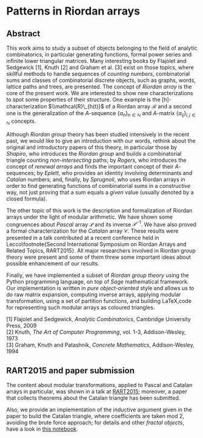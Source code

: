 
<script type="text/javascript" async
  src="https://cdn.mathjax.org/mathjax/latest/MathJax.js?config=TeX-MML-AM_CHTML">
</script>
<script type="text/x-mathjax-config">
MathJax.Hub.Config({
      tex2jax: {inlineMath: [['$','$'], ['\\(','\\)']]}
});
</script>

# Patterns in Riordan arrays

## Abstract

This work aims to study a subset of objects belonging to the field of analytic
combinatorics, in particular generating functions, formal power series and
infinite lower triangular matrices. Many interesting books by Flajolet and
Sedgewick [1], Knuth [2] and Graham et al. [3] exist on those topics, where
skillful methods to handle sequences of *counting numbers*, combinatorial sums
and classes of combinatorial discrete objects, such as graphs, words, lattice
paths and trees, are presented. The concept of *Riordan array* is the core of
the present work.  We are interested to show new characterizations to spot some
properties of their structure. One example is the \[h\]-characterization
$\\mathcal{R}\_{h(t)}$ of a Riordan array $\mathcal{R}$ and a second one is the
generalization of the $A$-sequence $\lbrace a_{n}\rbrace_{n\in\mathbb{N}}$ and
$A$-matrix $\lbrace a_{ij}\rbrace_{i,j\in\mathbb{N}}$ concepts.

Although *Riordan group* theory has been studied intensively in the recent
past, we would like to give an introduction with our words, rethink about the
original and introductory papers of this theory, in particular those by
*Shapiro*, who introduces the *Riordan group* and builds a combinatorial
triangle counting *non-intersecting* paths; by *Rogers*, who introduces the
concept of *renewal arrays* and finds the important concept of their
$A$-sequences; by *Eplett*, who provides an identity involving determinants and
*Catalan* numbers; and, finally, by *Sprugnoli*, who uses Riordan arrays in
order to find generating functions of combinatorial sums in a *constructive*
way, not just proving that a sum equals a *given* value (usually denoted by a
closed formula). 

The other topic of this work is the description and formalization of Riordan
arrays under the light of modular arithmetic. We have shown some congruences
about *Pascal* array $\mathcal{P}$ and its inverse $\mathcal{P}^{-1}$. We have
also proved a formal characterization for the *Catalan* array $\mathcal{C}$.
These results were presented in a talk contributed at a recent conference held
in Lecco\footnote{Second International Symposium on Riordan Arrays and Related
Topics, RART$2015$}. All major researchers involved in Riordan group theory
were present and some of them threw some important ideas about possible
enhancement of our results.  

Finally, we have implemented a subset of *Riordan group theory* using the
Python programming language, on top of *Sage* mathematical framework.  Our
implementation is written in *pure object-oriented* style and allows us to do
raw matrix expansion, computing inverse arrays, applying modular
transformation, using a set of partition functions, and building LaTeX,code
for representing such modular arrays as coloured triangles.

[1] Flajolet and Sedgewick, *Analytic Combinatorics*, Cambridge University Press, 2009<br>
[2] Knuth, *The Art of Computer Programming*, vol.  1-3, Addison-Wesley, 1973<br>
[3] Graham, Knuth and Patashnik, *Concrete Mathematics*, Addison-Wesley, 1994<br>

## RART2015 and paper submission

The content about modular transformations, applied to Pascal and Catalan arrays in 
particular, was shown in a talk at [RART2015][rart2015]; moreover, a paper that
collects theorems about the Catalan triangle has been submitted.

Also, we provide an implementation of the inductive argument given in the paper to
build the Catalan triangle, where coefficients are taken mod 2, avoiding the
brute force approach; for details and other *fractal objects*, have a look in
[this notebook][inductive:catalan:triangle:nb].

[rart2015]:https://www.mate.polimi.it/RART2015/
[inductive:catalan:triangle:nb]:http://nbviewer.jupyter.org/github/massimo-nocentini/master-thesis/blob/master/modular-article/implementation/fractals-and-inductive-catalan-triangle.ipynb

